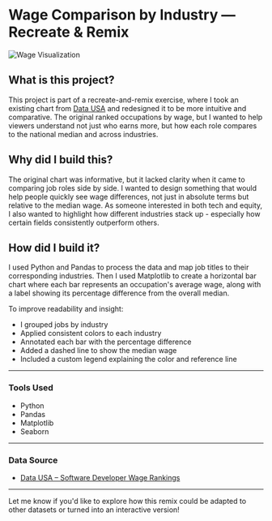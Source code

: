 # Wage Comparison by Industry — Recreate & Remix

![Wage Visualization](../images/rec-rem.png)

## What is this project?

This project is part of a recreate-and-remix exercise, where I took an existing chart from [Data USA](https://datausa.io/profile/soc/software-developers#wage-ranking) and redesigned it to be more intuitive and comparative. The original ranked occupations by wage, but I wanted to help viewers understand not just who earns more, but how each role compares to the national median and across industries.

## Why did I build this?

The original chart was informative, but it lacked clarity when it came to comparing job roles side by side. I wanted to design something that would help people quickly see wage differences, not just in absolute terms but relative to the median wage. As someone interested in both tech and equity, I also wanted to highlight how different industries stack up - especially how certain fields consistently outperform others.

## How did I build it?

I used Python and Pandas to process the data and map job titles to their corresponding industries. Then I used Matplotlib to create a horizontal bar chart where each bar represents an occupation's average wage, along with a label showing its percentage difference from the overall median.

To improve readability and insight:
- I grouped jobs by industry
- Applied consistent colors to each industry
- Annotated each bar with the percentage difference
- Added a dashed line to show the median wage
- Included a custom legend explaining the color and reference line

---

### Tools Used

- Python  
- Pandas  
- Matplotlib  
- Seaborn  
---

### Data Source

- [Data USA – Software Developer Wage Rankings](https://datausa.io/profile/soc/software-developers#wage-ranking)

---

Let me know if you'd like to explore how this remix could be adapted to other datasets or turned into an interactive version!

